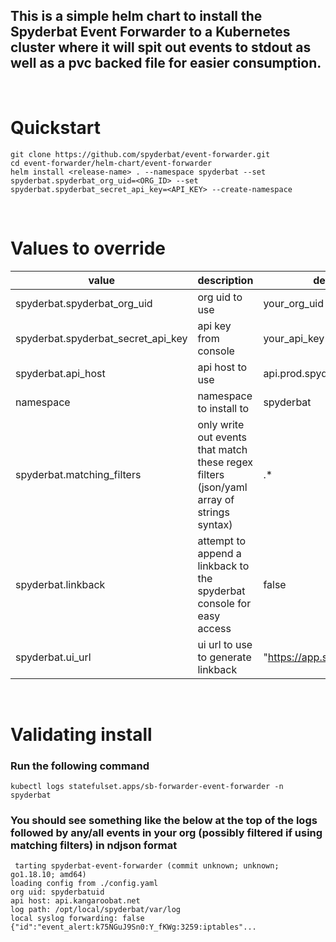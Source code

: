 ## This is a simple helm chart to install the Spyderbat Event Forwarder to a Kubernetes cluster where it will spit out events to stdout as well as a pvc backed file for easier consumption.
<br />

# Quickstart
```
git clone https://github.com/spyderbat/event-forwarder.git
cd event-forwarder/helm-chart/event-forwarder
helm install <release-name> . --namespace spyderbat --set spyderbat.spyderbat_org_uid=<ORG_ID> --set spyderbat.spyderbat_secret_api_key=<API_KEY> --create-namespace
```
<br/>

# Values to override

| value | description | default|required|
|--------|-------------|--------|----|
|spyderbat.spyderbat_org_uid | org uid to use | your_org_uid| Y|
|spyderbat.spyderbat_secret_api_key | api key from console | your_api_key|Y|
|spyderbat.api_host | api host to use | api.prod.spyderbat.com|N
|namespace| namespace to install to| spyderbat|N
|spyderbat.matching_filters | only write out events that match these regex filters (json/yaml array of strings syntax)|.*|N
|spyderbat.linkback | attempt to append a linkback to the spyderbat console for easy access |false |N 
|spyderbat.ui_url| ui url to use to generate linkback | "https://app.spyderbat.com" | N


<br />

# Validating install
### Run the following command
```
kubectl logs statefulset.apps/sb-forwarder-event-forwarder -n spyderbat
```
### You should see something like the below at the top of the logs followed by any/all events in your org (possibly filtered if using matching filters) in ndjson format
```
 tarting spyderbat-event-forwarder (commit unknown; unknown; go1.18.10; amd64)
loading config from ./config.yaml
org uid: spyderbatuid
api host: api.kangaroobat.net
log path: /opt/local/spyderbat/var/log
local syslog forwarding: false
{"id":"event_alert:k75NGuJ9Sn0:Y_fKWg:3259:iptables"...
```
